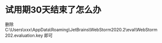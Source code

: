 # 试用期30天结束了怎么办

删除 C:\Users\xxx\AppData\Roaming\JetBrains\WebStorm2020.2\eval\WebStorm202.evaluation.key 即可